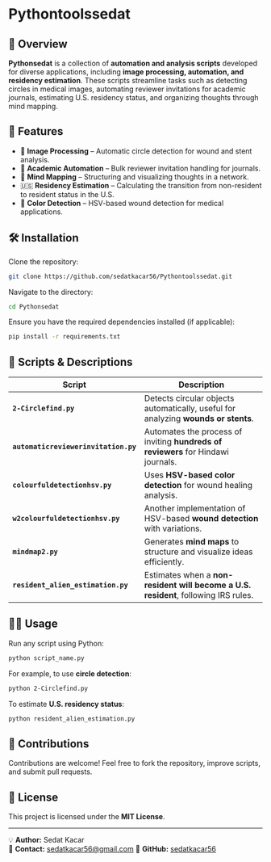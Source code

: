 # Pythontoolssedat

## 📌 Overview  
**Pythonsedat** is a collection of **automation and analysis scripts** developed for diverse applications, including **image processing, automation, and residency estimation**. These scripts streamline tasks such as detecting circles in medical images, automating reviewer invitations for academic journals, estimating U.S. residency status, and organizing thoughts through mind mapping.

## 🚀 Features  
- 🏥 **Image Processing** – Automatic circle detection for wound and stent analysis.  
- 📑 **Academic Automation** – Bulk reviewer invitation handling for journals.  
- 🧠 **Mind Mapping** – Structuring and visualizing thoughts in a network.  
- 🇺🇸 **Residency Estimation** – Calculating the transition from non-resident to resident status in the U.S.  
- 🎨 **Color Detection** – HSV-based wound detection for medical applications.  

## 🛠 Installation  
Clone the repository:  
```sh
git clone https://github.com/sedatkacar56/Pythontoolssedat.git
```
Navigate to the directory:  
```sh
cd Pythonsedat
```
Ensure you have the required dependencies installed (if applicable):  
```sh
pip install -r requirements.txt
```

## 📂 Scripts & Descriptions  
| Script | Description |
|--------|------------|
| **`2-Circlefind.py`** | Detects circular objects automatically, useful for analyzing **wounds or stents**. |
| **`automaticreviewerinvitation.py`** | Automates the process of inviting **hundreds of reviewers** for Hindawi journals. |
| **`colourfuldetectionhsv.py`** | Uses **HSV-based color detection** for wound healing analysis. |
| **`w2colourfuldetectionhsv.py`** | Another implementation of HSV-based **wound detection** with variations. |
| **`mindmap2.py`** | Generates **mind maps** to structure and visualize ideas efficiently. |
| **`resident_alien_estimation.py`** | Estimates when a **non-resident will become a U.S. resident**, following IRS rules. |

## 🏃‍♂️ Usage  
Run any script using Python:  
```sh
python script_name.py
```
For example, to use **circle detection**:  
```sh
python 2-Circlefind.py
```
To estimate **U.S. residency status**:  
```sh
python resident_alien_estimation.py
```

## 🤝 Contributions  
Contributions are welcome! Feel free to fork the repository, improve scripts, and submit pull requests.  

## 📜 License  
This project is licensed under the **MIT License**.  

---
💡 **Author:** Sedat Kacar  
📧 **Contact:** sedatkacar56@gmail.com
📌 **GitHub:** [sedatkacar56](https://github.com/sedatkacar56)  
